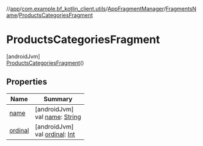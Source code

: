 //[app](../../../../../index.md)/[com.example.bf_kotlin_client.utils](../../../index.md)/[AppFragmentManager](../../index.md)/[FragmentsName](../index.md)/[ProductsCategoriesFragment](index.md)

# ProductsCategoriesFragment

[androidJvm]\
[ProductsCategoriesFragment](index.md)()

## Properties

| Name | Summary |
|---|---|
| [name](../-farmers-list-fragment/index.md#-372974862%2FProperties%2F-912451524) | [androidJvm]<br>val [name](../-farmers-list-fragment/index.md#-372974862%2FProperties%2F-912451524): [String](https://kotlinlang.org/api/latest/jvm/stdlib/kotlin/-string/index.html) |
| [ordinal](../-farmers-list-fragment/index.md#-739389684%2FProperties%2F-912451524) | [androidJvm]<br>val [ordinal](../-farmers-list-fragment/index.md#-739389684%2FProperties%2F-912451524): [Int](https://kotlinlang.org/api/latest/jvm/stdlib/kotlin/-int/index.html) |
